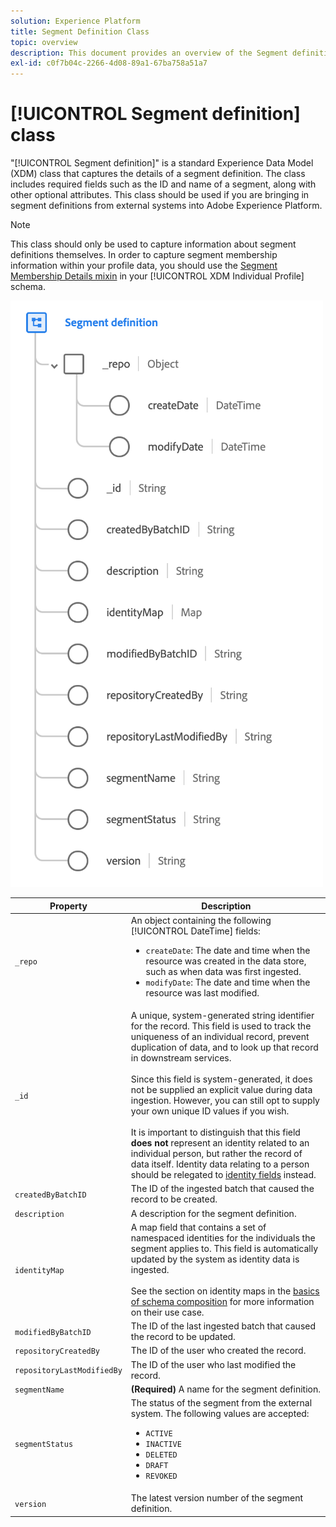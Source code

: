 ```yaml
---
solution: Experience Platform
title: Segment Definition Class
topic: overview
description: This document provides an overview of the Segment definition class in Experience Data Model (XDM).
exl-id: c0f7b04c-2266-4d08-89a1-67ba758a51a7
---
```

# [!UICONTROL Segment definition] class

"[!UICONTROL Segment definition]" is a standard Experience Data Model (XDM) class that captures the details of a segment definition. The class includes required fields such as the ID and name of a segment, along with other optional attributes. This class should be used if you are bringing in segment definitions from external systems into Adobe Experience Platform.

>[!NOTE]
>
>This class should only be used to capture information about segment definitions themselves. In order to capture segment membership information within your profile data, you should use the [Segment Membership Details mixin](../mixins/profile/segmentation.md) in your [!UICONTROL XDM Individual Profile] schema.

![](../images/classes/segment-definition.png)

| Property | Description |
| --- | --- |
| `_repo` | An object containing the following [!UICONTROL DateTime] fields: <ul><li>`createDate`: The date and time when the resource was created in the data store, such as when data was first ingested.</li><li>`modifyDate`: The date and time when the resource was last modified.</li></ul> |
| `_id` |  A unique, system-generated string identifier for the record. This field is used to track the uniqueness of an individual record, prevent duplication of data, and to look up that record in downstream services.<br><br>Since this field is system-generated, it does not be supplied an explicit value during data ingestion. However, you can still opt to supply your own unique ID values if you wish.<br><br>It is important to distinguish that this field **does not** represent an identity related to an individual person, but rather the record of data itself. Identity data relating to a person should be relegated to [identity fields](../schema/composition.md#identity) instead. |
| `createdByBatchID` | The ID of the ingested batch that caused the record to be created. |
| `description` | A description for the segment definition. |
| `identityMap` | A map field that contains a set of namespaced identities for the individuals the segment applies to. This field is automatically updated by the system as identity data is ingested.<br /><br />See the section on identity maps in the [basics of schema composition](../schema/composition.md#identityMap) for more information on their use case. |
| `modifiedByBatchID` | The ID of the last ingested batch that caused the record to be updated. |
| `repositoryCreatedBy` | The ID of the user who created the record. |
| `repositoryLastModifiedBy` | The ID of the user who last modified the record. |
| `segmentName` | **(Required)** A name for the segment definition. |
| `segmentStatus` | The status of the segment from the external system. The following values are accepted: <ul><li>`ACTIVE`</li><li>`INACTIVE`</li><li>`DELETED`</li><li>`DRAFT`</li><li>`REVOKED`</li></ul> |
| `version` | The latest version number of the segment definition. |
